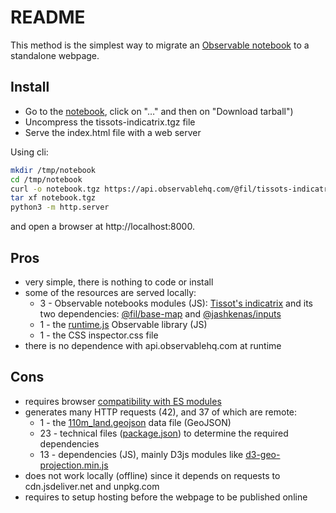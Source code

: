 # README

This method is the simplest way to migrate an
[Observable notebook](https://observablehq.com/@fil/tissots-indicatrix/) to a
standalone webpage.

## Install

- Go to the [notebook](https://observablehq.com/@fil/tissots-indicatrix), click
  on "…" and then on "Download tarball")
- Uncompress the tissots-indicatrix.tgz file
- Serve the index.html file with a web server

Using cli:

```bash
mkdir /tmp/notebook
cd /tmp/notebook
curl -o notebook.tgz https://api.observablehq.com/@fil/tissots-indicatrix.tgz?v=3
tar xf notebook.tgz
python3 -m http.server
```

and open a browser at http://localhost:8000.

## Pros

- very simple, there is nothing to code or install
- some of the resources are served locally:
  - 3 - Observable notebooks modules (JS):
    [Tissot's indicatrix](https://api.observablehq.com/@fil/tissots-indicatrix.js?v=3)
    and its two dependencies:
    [@fil/base-map](https://api.observablehq.com/@fil/base-map.js?v=3) and
    [@jashkenas/inputs](https://api.observablehq.com/@jashkenas/inputs.js?v=3)
  - 1 - the
    [runtime.js](https://cdn.jsdelivr.net/npm/@observablehq/runtime@4/dist/runtime.js)
    Observable library (JS)
  - 1 - the CSS inspector.css file
- there is no dependence with api.observablehq.com at runtime

## Cons

- requires browser
  [compatibility with ES modules](https://developer.mozilla.org/en-US/docs/Web/JavaScript/Reference/Statements/import#Browser_compatibility)
- generates many HTTP requests (42), and 37 of which are remote:
  - 1 - the
    [110m_land.geojson](https://unpkg.com/visionscarto-world-atlas@0.0.6/world/110m_land.geojson)
    data file (GeoJSON)
  - 23 - technical files
    ([package.json](https://cdn.jsdelivr.net/npm/d3-selection/package.json)) to
    determine the required dependencies
  - 13 - dependencies (JS), mainly D3js modules like
    [d3-geo-projection.min.js](https://cdn.jsdelivr.net/npm/d3-geo-projection@2.7.0/dist/d3-geo-projection.min.js)
- does not work locally (offline) since it depends on requests to
  cdn.jsdeliver.net and unpkg.com
- requires to setup hosting before the webpage to be published online

